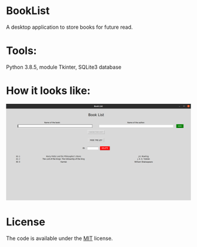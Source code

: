 # BookList
A desktop application to store books for future read.

# Tools:
Python 3.8.5, module Tkinter, SQLite3 database

# How it looks like:
![image](images/screenshot.png)

# License
The code is available under the [MIT](LICENSE) license.
